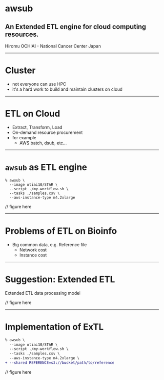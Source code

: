 <!-- $size: 16:9 -->

awsub
===

## An Extended ETL engine for cloud computing resources.

Hiromu OCHIAI - National Cancer Center Japan

---

# Cluster

- not everyone can use HPC
- it's a hard work to build and maintain clusters on cloud

---

# ETL on Cloud

- Extract, Transform, Load
- On-demand resource procurement
- for example
  - AWS batch, dsub, etc...

---

# `awsub` as ETL engine

```
% awsub \
  --image otiai10/STAR \
  --script ./my-workflow.sh \
  --tasks ./samples.csv \
  --aws-instance-type m4.2xlarge
```

// figure here

---

# Problems of ETL on Bioinfo

- Big common data, e.g. Reference file
  - Network cost
  - Instance cost

---

# Suggestion: Extended ETL

Extended ETL data processing model

// figure here

---

# Implementation of ExTL

```diff
% awsub \
  --image otiai10/STAR \
  --script ./my-workflow.sh \
  --tasks ./samples.csv \
  --aws-instance-type m4.2xlarge \
+ --shared REFERENCE=s3://bucket/path/to/reference
```

// figure here